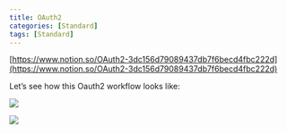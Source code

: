 ```yaml
---
title: OAuth2
categories: [Standard]
tags: [Standard]
---
```


[https://www.notion.so/OAuth2-3dc156d79089437db7f6becd4fbc222d](https://www.notion.so/OAuth2-3dc156d79089437db7f6becd4fbc222d)


Let’s see how this Oauth2 workflow looks like:


![](https://prod-files-secure.s3.us-west-2.amazonaws.com/9960fb2a-b75e-4bea-a8f9-b00925db1215/3bce41e0-99e8-4ebd-9701-e2bc9cbb79a2/Untitled.png?X-Amz-Algorithm=AWS4-HMAC-SHA256&X-Amz-Content-Sha256=UNSIGNED-PAYLOAD&X-Amz-Credential=ASIAZI2LB4663PYUZ4PZ%2F20250702%2Fus-west-2%2Fs3%2Faws4_request&X-Amz-Date=20250702T202448Z&X-Amz-Expires=3600&X-Amz-Security-Token=IQoJb3JpZ2luX2VjEPz%2F%2F%2F%2F%2F%2F%2F%2F%2F%2FwEaCXVzLXdlc3QtMiJIMEYCIQCjbjGoOe5pROzftf82DRXVrlmYL6YJ0c63Xf3DvbgkgQIhAPipevrH65Cq%2FsLu1jNVhvU4EK94nSzBQW7Rwsgsl2b0KogECPX%2F%2F%2F%2F%2F%2F%2F%2F%2F%2FwEQABoMNjM3NDIzMTgzODA1IgzZnNuD%2FPp7RuEzx2wq3APC0LDvpB1FeMCzD8JcvdMQEiVbFni%2Fu4pnJSC7ebjxwFd5%2B2U4BCDnBD6eqyWKBfgBZavHO2rdiY1PAp4S1hhKol7tYcx38kh70Dztfa7Mvi6vvRAebMcJvVDJ03TRCe2NyNRJM9A3XvCpYERg23O1noVUDpxgh1G%2FaC5Nsla0JmnqkESWQnv5Lljgxeh8HgxOIvwHbiVMTtfLne9Ho6TgZcqgOZF76XZT9bqjco093LO3yzFM6NWjHWsdOWAskICnS9WrB3V3soriBXzvq9boCGcuWLIYMLFq53qqWTKOpj2geFOVk7Fc2tmm4dUnSTJGD5fIko1bH4NqA880hjO6kcIyZ2CYpFf4CjIjrsbmJV0CiTQKbPq7wng5GwpF4ZXjT0gWS3xc892ARDaQMGBhcVOEEpKygmWnvqO98cW%2B7OGNO5i7q0LOTnYcaf1h5Q1xKfdqgC43l4mXmHTyz9mxRMYPrez33q9OY4s9e3F%2BKegbe%2BKlulKasqMJS0llwLnOP%2B5wqHvSUm1M%2BRfyvSPzkzs9GoeE5qT4az%2Be0H5DSHzuJAW6ApzBbj3AnvRdYAwen%2FD5cKHPKKUwhMrF%2BQoT1YAmJP1WoenUaoCZYPB03TFpT0iKPBspE5qODDDkk5bDBjqkAX1H7i8bVe%2B05sFFyqArE8msD8Y8Oh0KyUvMJ1zCoRCn0GD1wuvEiW6VgIhtFinScMvxWkpxChI%2FOZMWVyFavxAIxSxy9e6OFxUZFZ8fhp36OOlx%2FCsXPmCsBZgWwj71UMl3Hh86iJmoME042iKem8YkjlWMbnSYC52%2BesCsP5przqg3aknga0%2F5tP6gHcoNyeJZmOpkgc%2BVSh5N9hksXccJQvFL&X-Amz-Signature=6a04376e7bba6718a7d7438079ec2c7f6702c1096e03f5fba843fd24025f718c&X-Amz-SignedHeaders=host&x-amz-checksum-mode=ENABLED&x-id=GetObject)


![](https://prod-files-secure.s3.us-west-2.amazonaws.com/9960fb2a-b75e-4bea-a8f9-b00925db1215/27d32b66-de43-41de-80f7-7edb81d1190f/Untitled.png?X-Amz-Algorithm=AWS4-HMAC-SHA256&X-Amz-Content-Sha256=UNSIGNED-PAYLOAD&X-Amz-Credential=ASIAZI2LB4663PYUZ4PZ%2F20250702%2Fus-west-2%2Fs3%2Faws4_request&X-Amz-Date=20250702T202448Z&X-Amz-Expires=3600&X-Amz-Security-Token=IQoJb3JpZ2luX2VjEPz%2F%2F%2F%2F%2F%2F%2F%2F%2F%2FwEaCXVzLXdlc3QtMiJIMEYCIQCjbjGoOe5pROzftf82DRXVrlmYL6YJ0c63Xf3DvbgkgQIhAPipevrH65Cq%2FsLu1jNVhvU4EK94nSzBQW7Rwsgsl2b0KogECPX%2F%2F%2F%2F%2F%2F%2F%2F%2F%2FwEQABoMNjM3NDIzMTgzODA1IgzZnNuD%2FPp7RuEzx2wq3APC0LDvpB1FeMCzD8JcvdMQEiVbFni%2Fu4pnJSC7ebjxwFd5%2B2U4BCDnBD6eqyWKBfgBZavHO2rdiY1PAp4S1hhKol7tYcx38kh70Dztfa7Mvi6vvRAebMcJvVDJ03TRCe2NyNRJM9A3XvCpYERg23O1noVUDpxgh1G%2FaC5Nsla0JmnqkESWQnv5Lljgxeh8HgxOIvwHbiVMTtfLne9Ho6TgZcqgOZF76XZT9bqjco093LO3yzFM6NWjHWsdOWAskICnS9WrB3V3soriBXzvq9boCGcuWLIYMLFq53qqWTKOpj2geFOVk7Fc2tmm4dUnSTJGD5fIko1bH4NqA880hjO6kcIyZ2CYpFf4CjIjrsbmJV0CiTQKbPq7wng5GwpF4ZXjT0gWS3xc892ARDaQMGBhcVOEEpKygmWnvqO98cW%2B7OGNO5i7q0LOTnYcaf1h5Q1xKfdqgC43l4mXmHTyz9mxRMYPrez33q9OY4s9e3F%2BKegbe%2BKlulKasqMJS0llwLnOP%2B5wqHvSUm1M%2BRfyvSPzkzs9GoeE5qT4az%2Be0H5DSHzuJAW6ApzBbj3AnvRdYAwen%2FD5cKHPKKUwhMrF%2BQoT1YAmJP1WoenUaoCZYPB03TFpT0iKPBspE5qODDDkk5bDBjqkAX1H7i8bVe%2B05sFFyqArE8msD8Y8Oh0KyUvMJ1zCoRCn0GD1wuvEiW6VgIhtFinScMvxWkpxChI%2FOZMWVyFavxAIxSxy9e6OFxUZFZ8fhp36OOlx%2FCsXPmCsBZgWwj71UMl3Hh86iJmoME042iKem8YkjlWMbnSYC52%2BesCsP5przqg3aknga0%2F5tP6gHcoNyeJZmOpkgc%2BVSh5N9hksXccJQvFL&X-Amz-Signature=5fabaa6d96830e769a2799356192f1072e9cb85382f38ed8010d2570cc8a240e&X-Amz-SignedHeaders=host&x-amz-checksum-mode=ENABLED&x-id=GetObject)

